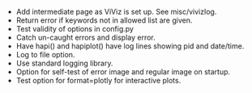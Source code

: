 * Add intermediate page as ViViz is set up. See misc/vivizlog.
* Return error if keywords not in allowed list are given.
* Test validity of options in config.py
* Catch un-caught errors and display error.
* Have hapi() and hapiplot() have log lines showing pid and date/time.
* Log to file option.
* Use standard logging library.
* Option for self-test of error image and regular image on startup.
* Test option for format=plotly for interactive plots.
